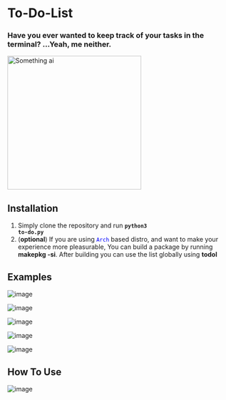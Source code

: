 # To-Do-List

### Have you ever wanted to keep track of your tasks in the terminal? ...Yeah, me neither.

<img src="https://github.com/user-attachments/assets/7e53124d-b362-4fad-af00-ad03633d0ef6" alt="Something ai" width=300px>

## Installation
1. Simply clone the repository and run <code>__python3 to-do.py__</code>
2. (__optional__) If you are using <code style="color : blue">Arch</code> based distro, and want to make your experience more pleasurable, You can build a package by running __makepkg -si__.
   After building you can use the list globally using __todol__
   
## Examples

![image](https://github.com/user-attachments/assets/00d86376-1582-4736-88ba-5b50d253de03)
<br>

![image](https://github.com/user-attachments/assets/1dbca0a6-ca57-4292-931d-89f486a69530)

![image](https://github.com/user-attachments/assets/01fb6072-f073-44ce-991e-4b545a8ca14d)

![image](https://github.com/user-attachments/assets/ea944eb9-1b08-41e7-a02e-cd64421724a8)

![image](https://github.com/user-attachments/assets/fdb7c8ee-8000-47b5-9e8a-f1d08badd5b9)

## How To Use
![image](https://github.com/user-attachments/assets/c03bd830-9505-4384-9211-5acce36db9b9)

